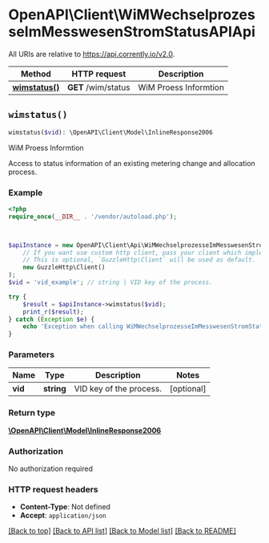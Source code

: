 # OpenAPI\Client\WiMWechselprozesseImMesswesenStromStatusAPIApi

All URIs are relative to https://api.corrently.io/v2.0.

Method | HTTP request | Description
------------- | ------------- | -------------
[**wimstatus()**](WiMWechselprozesseImMesswesenStromStatusAPIApi.md#wimstatus) | **GET** /wim/status | WiM Proess Informtion


## `wimstatus()`

```php
wimstatus($vid): \OpenAPI\Client\Model\InlineResponse2006
```

WiM Proess Informtion

Access to status information of an existing metering change and allocation process.

### Example

```php
<?php
require_once(__DIR__ . '/vendor/autoload.php');



$apiInstance = new OpenAPI\Client\Api\WiMWechselprozesseImMesswesenStromStatusAPIApi(
    // If you want use custom http client, pass your client which implements `GuzzleHttp\ClientInterface`.
    // This is optional, `GuzzleHttp\Client` will be used as default.
    new GuzzleHttp\Client()
);
$vid = 'vid_example'; // string | VID key of the process.

try {
    $result = $apiInstance->wimstatus($vid);
    print_r($result);
} catch (Exception $e) {
    echo 'Exception when calling WiMWechselprozesseImMesswesenStromStatusAPIApi->wimstatus: ', $e->getMessage(), PHP_EOL;
}
```

### Parameters

Name | Type | Description  | Notes
------------- | ------------- | ------------- | -------------
 **vid** | **string**| VID key of the process. | [optional]

### Return type

[**\OpenAPI\Client\Model\InlineResponse2006**](../Model/InlineResponse2006.md)

### Authorization

No authorization required

### HTTP request headers

- **Content-Type**: Not defined
- **Accept**: `application/json`

[[Back to top]](#) [[Back to API list]](../../README.md#endpoints)
[[Back to Model list]](../../README.md#models)
[[Back to README]](../../README.md)
